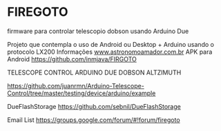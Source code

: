 ﻿FIREGOTO
=======

firmware para controlar telescopio dobson usando Arduino Due

Projeto que contempla o uso de Android ou Desktop + Arduino usando o protocolo LX200
Informações www.astronomoamador.com.br
APK para Android
https://github.com/inmjava/FIRGOTO


TELESCOPE CONTROL ARDUINO DUE
DOBSON ALTZIMUTH

https://github.com/juanrmn/Arduino-Telescope-Control/tree/master/testing/device/arduino/example

DueFlashStorage
https://github.com/sebnil/DueFlashStorage

 Email List
        https://groups.google.com/forum/#!forum/firegoto

